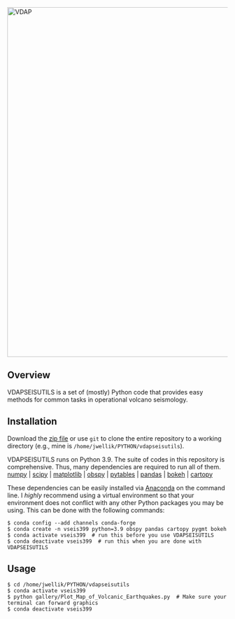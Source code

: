 <img src="https://raw.githubusercontent.com/jwellik/vdapseisutils/img/vdap-logo.png" width=800 alt="VDAP" />

## Overview
VDAPSEISUTILS is a set of (mostly) Python code that provides easy methods for common tasks in operational volcano seismology.

## Installation
Download the [zip file](https://github.com/jwellik/vdapseisutils/archive/main.zip) or use `git` to clone the entire repository to a working directory (e.g., mine is `/home/jwellik/PYTHON/vdapseisutils`).

VDAPSEISUTILS runs on Python 3.9. The suite of codes in this repository is comprehensive. Thus, many dependencies are required to run all of them.  
[numpy](http://www.numpy.org/) | [scipy](http://www.scipy.org/) | [matplotlib](http://www.matplotlib.org/) | [obspy](http://www.obspy.org/) | [pytables](http://www.pytables.org/) | [pandas](http://pandas.pydata.org/) | [bokeh](http://bokeh.pydata.org/) | [cartopy](http://scitools.org.uk/cartopy/)

These dependencies can be easily installed via [Anaconda](https://www.continuum.io/) on the command line. I *highly* recommend using a virtual environment so that your environment does not conflict with any other Python packages you may be using. This can be done with the following commands:
```
$ conda config --add channels conda-forge
$ conda create -n vseis399 python=3.9 obspy pandas cartopy pygmt bokeh
$ conda activate vseis399  # run this before you use VDAPSEISUTILS
$ conda deactivate vseis399  # run this when you are done with VDAPSEISUTILS
```
## Usage
```
$ cd /home/jwellik/PYTHON/vdapseisutils
$ conda activate vseis399
$ python gallery/Plot_Map_of_Volcanic_Earthquakes.py  # Make sure your terminal can forward graphics
$ conda deactivate vseis399
```

